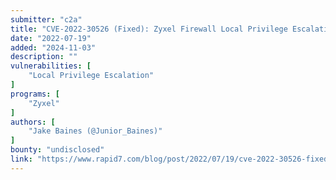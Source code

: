 ```yaml
---
submitter: "c2a"
title: "CVE-2022-30526 (Fixed): Zyxel Firewall Local Privilege Escalation"
date: "2022-07-19"
added: "2024-11-03"
description: ""
vulnerabilities: [
    "Local Privilege Escalation"
]
programs: [
    "Zyxel"
]
authors: [
    "Jake Baines (@Junior_Baines)"
]
bounty: "undisclosed"
link: "https://www.rapid7.com/blog/post/2022/07/19/cve-2022-30526-fixed-zyxel-firewall-local-privilege-escalation/"
---
```





